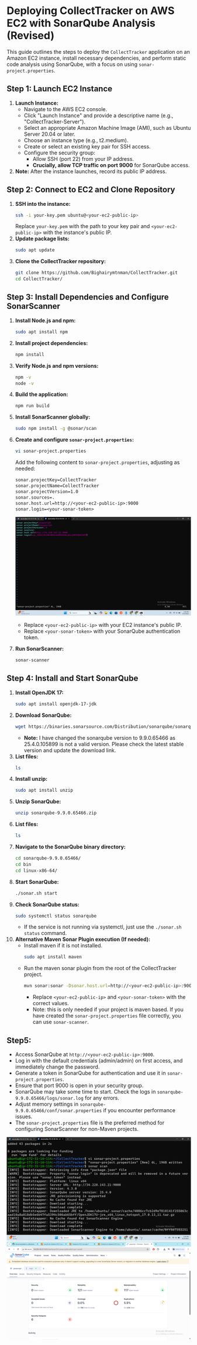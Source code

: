 # Deploying CollectTracker on AWS EC2 with SonarQube Analysis (Revised)

This guide outlines the steps to deploy the `CollectTracker` application on an Amazon EC2 instance, install necessary dependencies, and perform static code analysis using SonarQube, with a focus on using `sonar-project.properties`.

## Step 1: Launch EC2 Instance

1.  **Launch Instance:**
    * Navigate to the AWS EC2 console.
    * Click "Launch Instance" and provide a descriptive name (e.g., "CollectTracker-Server").
    * Select an appropriate Amazon Machine Image (AMI), such as Ubuntu Server 20.04 or later.
    * Choose an instance type (e.g., t2.medium).
    * Create or select an existing key pair for SSH access.
    * Configure the security group:
        * Allow SSH (port 22) from your IP address.
        * **Crucially, allow TCP traffic on port 9000** for SonarQube access.
2.  **Note:** After the instance launches, record its public IP address.

## Step 2: Connect to EC2 and Clone Repository

1.  **SSH into the instance:**
    ```bash
    ssh -i your-key.pem ubuntu@<your-ec2-public-ip>
    ```
    Replace `your-key.pem` with the path to your key pair and `<your-ec2-public-ip>` with the instance's public IP.
2.  **Update package lists:**
    ```bash
    sudo apt update
    ```
3.  **Clone the CollectTracker repository:**
    ```bash
    git clone https://github.com/Bighairymtnman/CollectTracker.git
    cd CollectTracker/
    ```

## Step 3: Install Dependencies and Configure SonarScanner

1.  **Install Node.js and npm:**
    ```bash
    sudo apt install npm
    ```
2.  **Install project dependencies:**
    ```bash
    npm install
    ```
3.  **Verify Node.js and npm versions:**
    ```bash
    npm -v
    node -v
    ```
4.  **Build the application:**
    ```bash
    npm run build
    ```
5.  **Install SonarScanner globally:**
    ```bash
    sudo npm install -g @sonar/scan
    ```
6.  **Create and configure `sonar-project.properties`:**
    ```bash
    vi sonar-project.properties
    ```

    Add the following content to `sonar-project.properties`, adjusting as needed:

    ```properties
    sonar.projectKey=CollectTracker
    sonar.projectName=CollectTracker
    sonar.projectVersion=1.0
    sonar.sources=.
    sonar.host.url=http://<your-ec2-public-ip>:9000
    sonar.login=<your-sonar-token>
    ```
    ![](./Images/arun3%201.png)

    * Replace `<your-ec2-public-ip>` with your EC2 instance's public IP.
    * Replace `<your-sonar-token>` with your SonarQube authentication token.
7.  **Run SonarScanner:**
    ```bash
    sonar-scanner
    ```

## Step 4: Install and Start SonarQube

1.  **Install OpenJDK 17:**
    ```bash
    sudo apt install openjdk-17-jdk
    ```
2.  **Download SonarQube:**
    ```bash
    wget https://binaries.sonarsource.com/Distribution/sonarqube/sonarqube-9.9.0.65466.zip
    ```
    * **Note:** I have changed the sonarqube version to 9.9.0.65466 as 25.4.0.105899 is not a valid version. Please check the latest stable version and update the download link.
3.  **List files:**
    ```bash
    ls
    ```
4.  **Install unzip:**
    ```bash
    sudo apt install unzip
    ```
5.  **Unzip SonarQube:**
    ```bash
    unzip sonarqube-9.9.0.65466.zip
    ```
6.  **List files:**
    ```bash
    ls
    ```
7.  **Navigate to the SonarQube binary directory:**
    ```bash
    cd sonarqube-9.9.0.65466/
    cd bin
    cd linux-x86-64/
    ```
8.  **Start SonarQube:**
    ```bash
    ./sonar.sh start
    ```
9.  **Check SonarQube status:**
    ```bash
    sudo systemctl status sonarqube
    ```
    * If the service is not running via systemctl, just use the `./sonar.sh status` command.
10. **Alternative Maven Sonar Plugin execution (If needed):**
    * Install maven if it is not installed.
        ```bash
        sudo apt install maven
        ```
    * Run the maven sonar plugin from the root of the CollectTracker project.
        ```bash
        mvn sonar:sonar -Dsonar.host.url=http://<your-ec2-public-ip>:9000 -Dsonar.login=<your-sonar-token> -Dsonar.java.binaries=target/classes
        ```
        * Replace `<your-ec2-public-ip>` and `<your-sonar-token>` with the correct values.
        * Note: this is only needed if your project is maven based. If you have created the `sonar-project.properties` file correctly, you can use `sonar-scanner`.

## Step5:

* Access SonarQube at `http://<your-ec2-public-ip>:9000`.
* Log in with the default credentials (admin/admin) on first access, and immediately change the password.
* Generate a token in SonarQube for authentication and use it in `sonar-project.properties`.
* Ensure that port 9000 is open in your security group.
* SonarQube may take some time to start. Check the logs in `sonarqube-9.9.0.65466/logs/sonar.log` for any errors.
* Adjust memory settings in `sonarqube-9.9.0.65466/conf/sonar.properties` if you encounter performance issues.
* The `sonar-project.properties` file is the preferred method for configuring SonarScanner for non-Maven projects.

![](./Images/arun2.png)
![](./Images/arun.png)